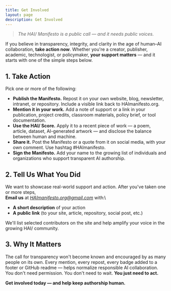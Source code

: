 ```yaml
---
title: Get Involved
layout: page
description: Get Involved
---
```


> *The HAI/ Manifesto is a public call — and it needs public voices.* 

If you believe in transparency, integrity, and clarity in the age of human–AI collaboration, **take action now**. Whether you're a creator, publisher, academic, technologist, or policymaker, **your support matters** — and it starts with one of the simple steps below.

## 1. Take Action

Pick one or more of the following:
- **Publish the Manifesto.** Repost it on your own website, blog, newsletter, intranet, or repository. Include a visible link back to HAImanifesto.org.
- **Mention it in your work.** Add a note of support or a link in your publication, project credits, classroom materials, policy brief, or tool documentation.
- **Use the HAI/ Score.** Apply it to a recent piece of work — a poem, article, dataset, AI-generated artwork — and disclose the balance between human and machine.
- **Share it.** Post the Manifesto or a quote from it on social media, with your own comment. Use hashtag #HAImanifesto. 
- **Sign the Manifesto.** Add your name to the growing list of individuals and organizations who support transparent AI authorship.

## 2. Tell Us What You Did

We want to showcase real-world support and action. 
After you've taken one or more steps,\
**Email us** at *HAImanifesto.org@gmail.com* with:\
- **A short description** of your action
- **A public link** (to your site, article, repository, social post, etc.)

We'll list selected contributors on the site and help amplify your voice in the growing HAI/ community.

## 3. Why It Matters

The call for transparency won't become known and encouraged by as many people on its own. Every mention, every repost, every badge added to a footer or GitHub readme — helps normalize responsible AI collaboration. You don't need permission. You don't need to wait. **You just need to act.**

**Get involved today — and help keep authorship human.**


